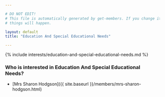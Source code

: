 ```yaml
---

# DO NOT EDIT!
# This file is automatically generated by get-members. If you change it, bad
# things will happen.

layout: default
title: "Education And Special Educational Needs"

---
```


{% include interests/education-and-special-educational-needs.md %}

### Who is interested in Education And Special Educational Needs?


* [Mrs Sharon Hodgson]({{ site.baseurl }}/members/mrs-sharon-hodgson.html)
